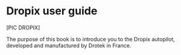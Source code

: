 # Dropix user guide

\[PIC DROPIX\]

The purpose of this book is to introduce you to the Dropix autopilot, developed and manufactured by Drotek in France. 

